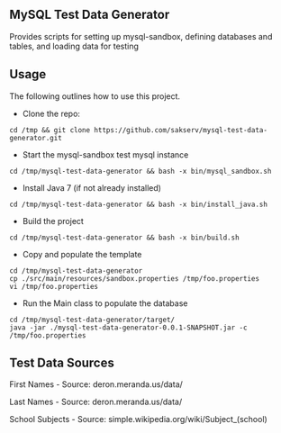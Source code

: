 MySQL Test Data Generator
-------------------------

Provides scripts for setting up mysql-sandbox, defining databases and tables, and loading data for testing

Usage
-----

The following outlines how to use this project.

* Clone the repo:
```
cd /tmp && git clone https://github.com/sakserv/mysql-test-data-generator.git
```

* Start the mysql-sandbox test mysql instance
```
cd /tmp/mysql-test-data-generator && bash -x bin/mysql_sandbox.sh
```

* Install Java 7 (if not already installed)
```
cd /tmp/mysql-test-data-generator && bash -x bin/install_java.sh
```

* Build the project
```
cd /tmp/mysql-test-data-generator && bash -x bin/build.sh
```

* Copy and populate the template
```
cd /tmp/mysql-test-data-generator 
cp ./src/main/resources/sandbox.properties /tmp/foo.properties
vi /tmp/foo.properties
```

* Run the Main class to populate the database
```
cd /tmp/mysql-test-data-generator/target/
java -jar ./mysql-test-data-generator-0.0.1-SNAPSHOT.jar -c /tmp/foo.properties
```

Test Data Sources
---------------------
First Names - Source: deron.meranda.us/data/

Last Names - Source: deron.meranda.us/data/

School Subjects - Source: simple.wikipedia.org/wiki/Subject_(school)
